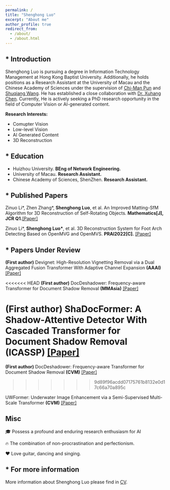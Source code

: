 ```yaml
---
permalink: /
title: "Shenghong Luo"
excerpt: "About me"
author_profile: true
redirect_from: 
  - /about/
  - /about.html
---
```

## * Introduction
Shenghong Luo is pursuing a degree in Information Technology Management at Hong Kong Baptist University. Additionally, he holds positions as a Research Assistant at the University of Macau and the Chinese Academy of Sciences under the supervision of <a href="https://www.cis.um.edu.mo/~cmpun/">Chi-Man Pun</a> and <a href="https://people.ucas.edu.cn/~wangshuqiang?language=en">Shuqiang Wang</a>. He has established a close collaboration with <a href="https://cxh.netlify.app/">Dr. Xuhang Chen</a>. Currently, He is actively seeking a PhD research opportunity in the field of Computer Vision or AI-generated content.

<b>Research Interests:</b>
* Comupter Vision
* Low-level Vision
* AI Generated Content
* 3D Reconstruction


## * Education
* Huizhou University. **BEng of Network Engineering.**
* University of Macau. **Research Assistant.**
* Chinese Academy of Sciences, ShenZhen. **Research Assistant.**


## * Published Papers
Zinuo Li\*, Zhen Zhang\*, **Shenghong Luo**, et al. An Improved Matting-SfM Algorithm for 3D Reconstruction of Self-Rotating Objects. **Mathematics[J], JCR Q1.**<a href="https://doi.org/10.3390/math10162892">[Paper]</a>

Zinuo Li\*, **Shenghong Luo\***, et al. 3D Reconstruction System for Foot Arch Detecting Based on OpenMVG and OpenMVS. **PRAI2022[C].** <a href="https://ieeexplore.ieee.org/abstract/document/9904285">[Paper]</a>

## * Papers Under Review
**(First author)** Devignet: High-Resolution Vignetting Removal via a Dual Aggregated Fusion Transformer With Adaptive Channel Expansion **(AAAI)** <a href="https://arxiv.org/abs/2308.13739">[Paper]</a>

<<<<<<< HEAD
**(First author)** DocDeshadower: Frequency-aware Transformer for Document Shadow Removal **(MMAsia)** <a href="https://arxiv.org/abs/2307.15318">[Paper]</a>

**(First author)** ShaDocFormer: A Shadow-Attentive Detector With Cascaded Transformer for Document Shadow Removal **(ICASSP)**  <a href="https://arxiv.org/abs/2309.06670">[Paper]</a>
=======
**(First author)** DocDeshadower: Frequency-aware Transformer for Document Shadow Removal **(CVM)** <a href="https://arxiv.org/abs/2307.15318">[Paper]</a>
>>>>>>> 9d89f96acdd07175761b8132e0d17c66a70a895c

UWFormer: Underwater Image Enhancement via a Semi-Supervised Multi-Scale Transformer **(CVM)**  <a href="https://paperswithcode.com/paper/uwformer-underwater-image-enhancement-via-a">[Paper]</a>   
## Misc
🎓 Possess a profound and enduring research enthusiasm for AI

🔥 The combination of non-procrastination and perfectionism.

❤️ Love guitar, dancing and singing.

## * For more information
More information about Shenghong Luo please find in [CV](https://ShenghongLuo.github.io/files/CV-ShenghongLuo.pdf).
